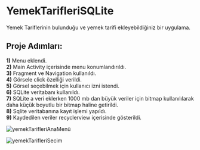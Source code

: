 # YemekTarifleriSQLite
 Yemek Tariflerinin bulunduğu ve yemek tarifi ekleyebildiğiniz bir uygulama.
 
 ## Proje Adımları:
  **1)** Menu eklendi.  
  **2)** Main Activity içerisinde menu konumlandırıldı.  
  **3)** Fragment ve Navigation kullanıldı.  
  **4)** Görsele click özelliği verildi.  
  **5)** Görsel seçebilmek için kullanıcı izni istendi.  
  **6)** SQLite veritabanı kullanıldı.  
  **7)** SQLite a veri eklerken 1000 mb dan büyük veriler için bitmap kullanılılarak daha küçük boyutlu bir bitmap haline getirildi.  
  **8)** Sqlite veritabanına kayıt işlemi yapıldı.  
  **9)** Kaydedilen veriler recyclerview içerisinde gösterildi.  
  
  
  
  
![yemekTarifleriAnaMenü](https://user-images.githubusercontent.com/50530097/185266006-56cff024-91f9-4b1d-ad04-ee334834c3f4.PNG)  

![yemekTarifleriSecim](https://user-images.githubusercontent.com/50530097/185266038-f282a139-6719-4c6f-a25b-c000d7706fdb.PNG)

